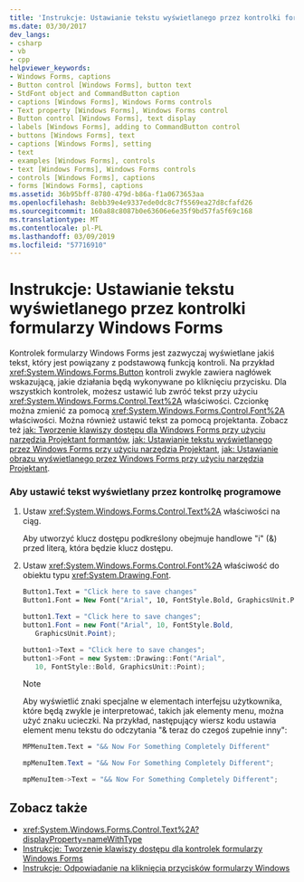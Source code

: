 ```yaml
---
title: 'Instrukcje: Ustawianie tekstu wyświetlanego przez kontrolki formularzy Windows Forms'
ms.date: 03/30/2017
dev_langs:
- csharp
- vb
- cpp
helpviewer_keywords:
- Windows Forms, captions
- Button control [Windows Forms], button text
- StdFont object and CommandButton caption
- captions [Windows Forms], Windows Forms controls
- Text property [Windows Forms], Windows Forms control
- Button control [Windows Forms], text display
- labels [Windows Forms], adding to CommandButton control
- buttons [Windows Forms], text
- captions [Windows Forms], setting
- text
- examples [Windows Forms], controls
- text [Windows Forms], Windows Forms controls
- controls [Windows Forms], captions
- forms [Windows Forms], captions
ms.assetid: 36b95bff-8780-479d-b86a-f1a0673653aa
ms.openlocfilehash: 8ebb39e4e9337ede0dc8c7f5569ea27d8cfafd26
ms.sourcegitcommit: 160a88c8087b0e63606e6e35f9bd57fa5f69c168
ms.translationtype: MT
ms.contentlocale: pl-PL
ms.lasthandoff: 03/09/2019
ms.locfileid: "57716910"
---
```

# <a name="how-to-set-the-text-displayed-by-a-windows-forms-control"></a>Instrukcje: Ustawianie tekstu wyświetlanego przez kontrolki formularzy Windows Forms
Kontrolek formularzy Windows Forms jest zazwyczaj wyświetlane jakiś tekst, który jest powiązany z podstawową funkcją kontroli. Na przykład <xref:System.Windows.Forms.Button> kontroli zwykle zawiera nagłówek wskazującą, jakie działania będą wykonywane po kliknięciu przycisku. Dla wszystkich kontrolek, możesz ustawić lub zwróć tekst przy użyciu <xref:System.Windows.Forms.Control.Text%2A> właściwości. Czcionkę można zmienić za pomocą <xref:System.Windows.Forms.Control.Font%2A> właściwości. Można również ustawić tekst za pomocą projektanta.  Zobacz też [jak: Tworzenie klawiszy dostępu dla Windows Forms przy użyciu narzędzia Projektant formantów](how-to-create-access-keys-for-windows-forms-controls-using-the-designer.md), [jak: Ustawianie tekstu wyświetlanego przez Windows Forms przy użyciu narzędzia Projektant](how-to-set-the-text-displayed-by-a-windows-forms-control-using-the-designer.md), [jak: Ustawianie obrazu wyświetlanego przez Windows Forms przy użyciu narzędzia Projektant](how-to-set-the-image-displayed-by-a-windows-forms-control-using-the-designer.md).  
  
### <a name="to-set-the-text-displayed-by-a-control-programmatically"></a>Aby ustawić tekst wyświetlany przez kontrolkę programowe  
  
1.  Ustaw <xref:System.Windows.Forms.Control.Text%2A> właściwości na ciąg.  
  
     Aby utworzyć klucz dostępu podkreślony obejmuje handlowe "i" (&) przed literą, która będzie klucz dostępu.  
  
2.  Ustaw <xref:System.Windows.Forms.Control.Font%2A> właściwość do obiektu typu <xref:System.Drawing.Font>.  
  
    ```vb  
    Button1.Text = "Click here to save changes"  
    Button1.Font = New Font("Arial", 10, FontStyle.Bold, GraphicsUnit.Point)  
    ```  
  
    ```csharp  
    button1.Text = "Click here to save changes";  
    button1.Font = new Font("Arial", 10, FontStyle.Bold,  
       GraphicsUnit.Point);  
    ```  
  
    ```cpp  
    button1->Text = "Click here to save changes";  
    button1->Font = new System::Drawing::Font("Arial",  
       10, FontStyle::Bold, GraphicsUnit::Point);  
    ```  
  
    > [!NOTE]
    >  Aby wyświetlić znaki specjalne w elementach interfejsu użytkownika, które będą zwykle je interpretować, takich jak elementy menu, można użyć znaku ucieczki. Na przykład, następujący wiersz kodu ustawia element menu tekstu do odczytania "& teraz do czegoś zupełnie inny":  
  
    ```vb  
    MPMenuItem.Text = "&& Now For Something Completely Different"  
    ```  
  
    ```csharp  
    mpMenuItem.Text = "&& Now For Something Completely Different";  
    ```  
  
    ```cpp  
    mpMenuItem->Text = "&& Now For Something Completely Different";  
    ```  
  
## <a name="see-also"></a>Zobacz także
- <xref:System.Windows.Forms.Control.Text%2A?displayProperty=nameWithType>
- [Instrukcje: Tworzenie klawiszy dostępu dla kontrolek formularzy Windows Forms](how-to-create-access-keys-for-windows-forms-controls.md)
- [Instrukcje: Odpowiadanie na kliknięcia przycisków formularzy Windows](how-to-respond-to-windows-forms-button-clicks.md)
